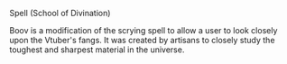 Spell (School of Divination)

Boov is a modification of the scrying spell to allow a user to look closely upon the Vtuber's fangs. It was created by artisans to closely study the toughest and sharpest material in the universe.

